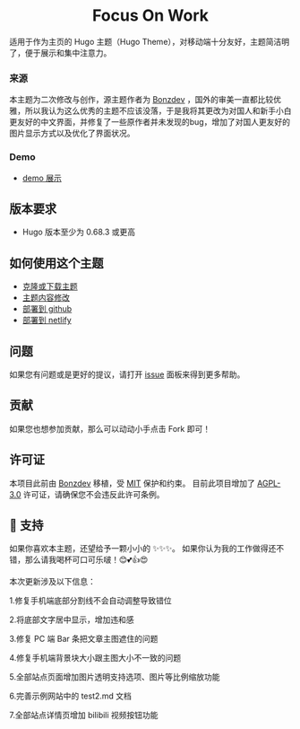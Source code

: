 <div align="center">
	<h1>Focus On Work</h1>
</div>

适用于作为主页的 Hugo 主题（Hugo Theme），对移动端十分友好，主题简洁明了，便于展示和集中注意力。

### 来源
本主题为二次修改与创作，源主题作者为 [Bonzdev](https://github.com/Bonzdev/alexa-portfolio) ，国外的审美一直都比较优雅，所以我认为这么优秀的主题不应该没落，于是我将其更改为对国人和新手小白更友好的中文界面，并修复了一些原作者并未发现的bug，增加了对国人更友好的图片显示方式以及优化了界面状况。

### Demo
- [demo 展示](https://focus-on-work.netlify.app/)
## 版本要求
- Hugo 版本至少为 0.68.3 或更高
## 如何使用这个主题
- [克隆或下载主题](#Hugo-theme-format)
- [主题内容修改](#Local-Development)
- [部署到 github](#Direct-deployment-using-netlify)
- [部署到 netlify](#Direct-deployment-using-Github-Pages-and-action)
## 问题
如果您有问题或是更好的提议，请打开 [issue](https://github.com/kuisec/hugo-theme-kuisec/issues) 面板来得到更多帮助。
## 贡献
如果您也想参加贡献，那么可以动动小手点击 Fork 即可！
## 许可证
本项目此前由 [Bonzdev](https://github.com/Bonzdev/alexa-portfolio) 移植，受 [MIT](BEFORE_LICENSE) 保护和约束。
目前此项目增加了 [AGPL-3.0](LICENSE) 许可证，请确保您不会违反此许可条例。

## 🤝 支持

如果你喜欢本主题，还望给予一颗小小的 ✨✨✨。
如果你认为我的工作做得还不错，那么请我喝杯可口可乐啵！😊💕👍😍

<div align="center" style="width: 100%; height: auto; background-image: url('https://w.wallhaven.cc/full/x6/wallhaven-x66lj3.jpg"></div>

本次更新涉及以下信息：

1.修复手机端底部分割线不会自动调整导致错位

2.将底部文字居中显示，增加违和感

3.修复 PC 端 Bar 条把文章主图遮住的问题

4.修复手机端背景块大小跟主图大小不一致的问题

5.全部站点页面增加图片透明支持选项、图片等比例缩放功能

6.完善示例网站中的 test2.md 文档

7.全部站点详情页增加 bilibili 视频按钮功能
